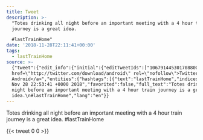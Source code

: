 ```yaml
---
title: Tweet
description: >-
  "Totes drinking all night before an important meeting with a 4 hour train
  journey is a great idea.

  #lastTrainHome"
date: '2018-11-28T22:11:41+00:00'
tags:
  - lastTrainHome
source: >-
  {"tweet":{"edit_info":{"initial":{"editTweetIds":["1067914453017088000"],"editableUntil":"2018-11-28T23:53:41.147Z","editsRemaining":"5","isEditEligible":true}},"retweeted":false,"source":"<a
  href=\"http://twitter.com/download/android\" rel=\"nofollow\">Twitter for
  Android</a>","entities":{"hashtags":[{"text":"lastTrainHome","indices":["98","112"]}],"symbols":[],"user_mentions":[],"urls":[]},"display_text_range":["0","112"],"favorite_count":"0","id_str":"1067914453017088000","truncated":false,"retweet_count":"0","id":"1067914453017088000","created_at":"Wed
  Nov 28 22:53:41 +0000 2018","favorited":false,"full_text":"Totes drinking all
  night before an important meeting with a 4 hour train journey is a great
  idea.\n#lastTrainHome","lang":"en"}}
---
```

Totes drinking all night before an important meeting with a 4 hour train journey is a great idea.
#lastTrainHome
    
{{< tweet 0 0 >}}
    
